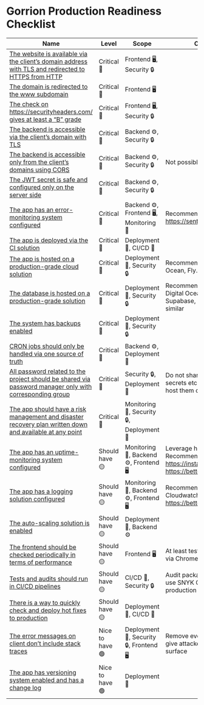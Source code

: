 # Gorrion Production Readiness Checklist

| Name                                                                                                                                     | Level           | Scope                                     | Comment                                                                                 |
| ---------------------------------------------------------------------------------------------------------------------------------------- | --------------- | ----------------------------------------- | --------------------------------------------------------------------------------------- |
| [The website is available via the client’s domain address with TLS and redirected to HTTPS from HTTP](./docs/base/01-redirect-front-https.md) | Critical 🔴     | Frontend 🖥, Security 🔒                  |                                                                                         |
| [The domain is redirected to the www subdomain](./docs/base/02-redirect-www.md)                                                               | Critical 🔴     | Frontend 🖥                               |                                                                                         |
| [The check on https://securityheaders.com/ gives at least a “B” grade](./docs/base/03-security-headers.md)                                    | Critical 🔴     | Frontend 🖥, Security 🔒                  |                                                                                         |
| [The backend is accessible via the client’s domain with TLS](./docs/base/04-backend-tls.md)                                                   | Critical 🔴     | Backend ⚙️, Security 🔒                   |                                                                                         |
| [The backend is accessible only from the client’s domains using CORS](./docs/base/05-backend-cors.md)                                         | Critical 🔴     | Backend ⚙️, Security 🔒                   | Not possible with mobile apps                                                           |
| [The JWT secret is safe and configured only on the server side](./docs/base/06-jwt.md)                                                        | Critical 🔴     | Backend ⚙️, Security 🔒                   |                                                                                         |
| [The app has an error-monitoring system configured](./docs/base/07-error-monitoring.md)                                                       | Critical 🔴     | Backend ⚙️, Frontend 🖥, Monitoring 👀    | Recommended: https://sentry.io                                                          |
| [The app is deployed via the CI solution](./docs/base/08-ci.md)                                                                               | Critical 🔴     | Deployment 🚀, CI/CD 🤖                   |                                                                                         |
| [The app is hosted on a production-grade cloud solution](./docs/base/09-hosting.md)                                                           | Critical 🔴     | Deployment 🚀, Security 🔒                | Recommended: AWS, Digital Ocean, Fly.io                                                 |
| [The database is hosted on a production-grade solution](./docs/base/10-db.md)                                                                 | Critical 🔴     | Deployment 🚀, Security 🔒                | Recommended: AWS RDS, Digital Ocean Databases, Supabase, PlanetScale or similar         |
| [The system has backups enabled](./docs/base/11-backup.md)                                                                                    | Critical 🔴     | Deployment 🚀, Security 🔒                |                                                                                         |
| [CRON jobs should only be handled via one source of truth](./docs/base/12-crons.md)                                                           | Critical 🔴     | Backend ⚙️, Deployment 🚀                 |                                                                                         |
| [All password related to the project should be shared via password manager only with corresponding group](./docs/base/13-passwords.md)        | Critical 🔴     | Security 🔒, Deployment 🚀                | Do not share password, secrets etc. in messages nor host them on git                    |
| [The app should have a risk management and disaster recovery plan written down and available at any point](./docs/base/14-risk-management.md) | Critical 🔴     | Monitoring 👀, Security 🔒, Deployment 🚀 |                                                                                         |
| [The app has an uptime-monitoring system configured](./docs/base/15-uptime.md)                                                                | Should have 🟡  | Monitoring 👀, Backend ⚙️, Frontend 🖥    | Leverage health checks. Recommended: https://instatus.com/ or https://betteruptime.com/ |
| [The app has a logging solution configured](./docs/base/16-logging.md)                                                                        | Should have 🟡  | Monitoring 👀, Backend ⚙️, Frontend 🖥    | Recommended: AWS Cloudwatch or https://betterstack.com/logtail                          |
| [The auto-scaling solution is enabled](./docs/base/17-autoscaling.md)                                                                         | Should have 🟡  | Deployment 🚀, Backend ⚙️                 |                                                                                         |
| [The frontend should be checked periodically in terms of performance](./docs/base/18-front-perf.md)                                           | Should have 🟡  | Frontend 🖥                               | At least test Core Web Vitals via Chrome Lighthouse                                     |
| [Tests and audits should run in CI/CD pipelines](./docs/base/19-ci-cd-tests.md)                                                               | Should have 🟡  | CI/CD 🤖, Security 🔒                     | Audit packages to limit CVEs, use SNYK CLI to check production docker images            |
| [There is a way to quickly check and deploy hot fixes to production](./docs/base/20-hot-fixes.md)                                             | Should have 🟡  | Deployment 🚀, CI/CD 🤖                   |                                                                                         |
| [The error messages on client don’t include stack traces](./docs/base/21-stack-trace.md)                                                      | Nice to have 🟢 | Deployment 🚀, Security 🔒, Frontend 🖥   | Remove everything that can give attackers an attack surface                             |
| [The app has versioning system enabled and has a change log](./docs/base/22-versioning.md)                                                    | Nice to have 🟢 | Deployment 🚀                             |                                                                                         |
